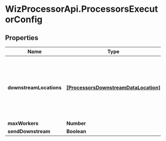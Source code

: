 # WizProcessorApi.ProcessorsExecutorConfig

## Properties
Name | Type | Description | Notes
------------ | ------------- | ------------- | -------------
**downstreamLocations** | [**[ProcessorsDownstreamDataLocation]**](ProcessorsDownstreamDataLocation.md) | TODO: make API URL templating agnostic, refactor into server package e.g. Server.GetProc(procID, runID) will return /processors/procID/runs/runID this could be used both for generating endpoints and here, for passing outputs downstream | [optional] 
**maxWorkers** | **Number** |  | [optional] 
**sendDownstream** | **Boolean** |  | [optional] 


